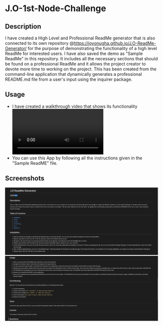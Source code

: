 # J.O-1st-Node-Challenge

## Description
I have created a High Level and Professional ReadMe generator that is also connected to its own repository @https://joyonugha.github.io/J.O-ReadMe-Generator/ for the purpose of demonstrating the functionality of a high level ReadMe for interested users. I have also saved the demo as "Sample ReadMe" in this repository. It includes all the necessary sections that should be found on a professional ReadMe and it allows the project creator to devote more time to working on the project. This has been created from the command-line application that dynamically generates a professional README.md file from a user's input using the inquirer package.

## Usage
* I have created a walkthrough video that shows its functionality ![Video](./Images/ReadMe%20Generator%20video.mp4)
* You can use this App by following all the instructions given in the "Sample ReadME" file.

## Screenshots
![Screenshot1](./Images/Screenshot%202024-02-26%20at%2018.24.15.png)
![Screenshot2](./Images/Screenshot%202024-02-26%20at%2018.27.45.png)